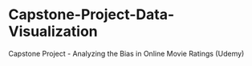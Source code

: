 # Capstone-Project-Data-Visualization
Capstone Project - Analyzing the Bias in Online Movie Ratings (Udemy)
